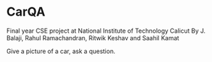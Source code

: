 # CarQA


Final year CSE project at National Institute of Technology Calicut
By J. Balaji, Rahul Ramachandran, Ritwik Keshav and Saahil Kamat


Give a picture of a car, ask a question.
